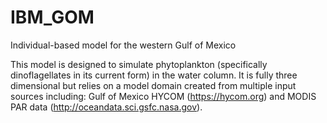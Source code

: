 # IBM_GOM
Individual-based model for the western Gulf of Mexico

This model is designed to simulate phytoplankton (specifically dinoflagellates in its current form) in the water column. 
It is fully three dimensional but relies on a model domain created from multiple input sources including: Gulf of Mexico HYCOM (https://hycom.org) and MODIS PAR data (http://oceandata.sci.gsfc.nasa.gov).
